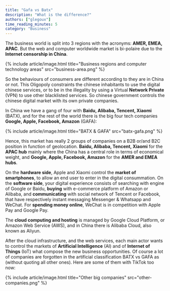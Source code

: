 ```yaml
---
title: "Gafa vs Batx"
description: "What is the difference?"
authors: ["glegoux"]
time_reading_minutes: 5
category: "Business"
---
```


The business world is split into 3 regions with the acronyms: **AMER, EMEA, APAC**. But the web and 
computer worldwide market is bi-polaire due to the **Internet censorship in China**.

{% include article/image.html title="Business regions and computer technology areas" src="business-area.png" %}

So the behaviours of consumers are different according to they are in China or not. This Oligopoly 
constraints the chinese inhabitants to use the digital chinese services, or to be in the illegality 
by using a Virtual **Network Private** (VPN) to use other blacklisted services. So chinese government 
controls the chinese digital market with its own private companies. 

In China we have a gang of four with **Baidu, Alibaba, Tencent, Xiaomi** (BATX), and for the rest of 
the world there is the big four tech companies **Google, Apple, Facebook, Amazon** (GAFA):

{% include article/image.html title="BATX & GAFA" src="batx-gafa.png" %}

Hence, this market has really 2 groups of companies on a B2B or/and B2C position in function of geolocation.
**Baidu, Alibaba, Tencent, Xiaomi** for the **APAC hub** mainly where the China has a central role in terms 
of economical weight, and **Google, Apple, Facebook, Amazon** for the **AMER and EMEA hubs**.

On the **hardware side**, Apple and Xiaomi control the **market of smartphones**, to allow an end user to 
enter in the digital consummation. On the **software side**, your digital experience consists of 
searching with engine of Google or Baidu, **buying** with e-commerce platform of Amazon or Alibaba, and 
**communicating** with social network of Tencent or Facebook, that have respectively instant messaging 
Messenger & Whatsapp and WeChat. For **spending money online**, WeChat is in competition with Apple Pay 
and Google Pay.

The **cloud computing and hosting** is managed by Google Cloud Platform, or Amazon Web Service (AWS), 
and in China there is Alibaba Cloud, also known as Aliyun.

After the cloud infrastructure, and the web services, each main actor wants to control the markets 
of **Artificial Intelligence** (AI) and of **Internet of Things** (IoT) what compose the new business 
opportunities. Of course a lot of companies are forgotten in the artificial classification BATX 
vs GAFA as (without quoting all other ones). Here are some of them with TikTok too now:

{% include article/image.html title="Other big companies" src="other-companies.png" %}
